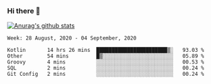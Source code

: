 ### Hi there 👋

[![Anurag's github stats](https://github-readme-stats.vercel.app/api?username=jinserrr&show_icons=true)](https://github.com/anuraghazra/github-readme-stats)


<!--START_SECTION:waka-->
```text
Week: 28 August, 2020 - 04 September, 2020

Kotlin       14 hrs 26 mins  ███████████████████████▒░   93.03 % 
Other        54 mins         █▒░░░░░░░░░░░░░░░░░░░░░░░   05.89 % 
Groovy       4 mins          ░░░░░░░░░░░░░░░░░░░░░░░░░   00.53 % 
SQL          2 mins          ░░░░░░░░░░░░░░░░░░░░░░░░░   00.24 % 
Git Config   2 mins          ░░░░░░░░░░░░░░░░░░░░░░░░░   00.24 % 
```
<!--END_SECTION:waka-->
